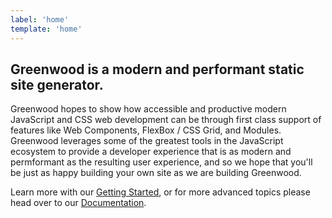 ```yaml
---
label: 'home'
template: 'home'
---
```


## Greenwood is a modern and performant static site generator.

Greenwood hopes to show how accessible and productive modern JavaScript and CSS web development can be through first class support of features like Web Components, FlexBox / CSS Grid, and Modules.  Greenwood leverages some of the greatest tools in the JavaScript ecosystem to provide a developer experience that is as modern and permformant as the resulting user experience, and so we hope that you'll be just as happy building your own site as we are building Greenwood.

Learn more with our [Getting Started](/getting-started), or for more advanced topics please head over to our [Documentation](/docs).